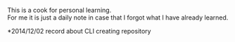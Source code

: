 This is a cook for personal learning.<br>
For me it is just a daily note in case that I forgot what I have already learned.

*2014/12/02 record about CLI creating repository
